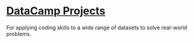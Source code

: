 # [DataCamp Projects](https://www.datacamp.com/projects)

For applying coding skills to a wide range of datasets to solve real-world problems.
